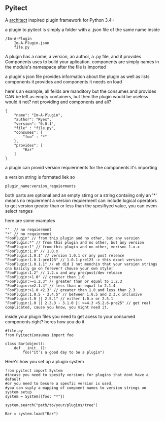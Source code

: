 Pyitect
-------

A [architect](https://github.com/c9/architect) inspired plugin framework for Python 3.4+

a plugin to pyitect is simply a folder with a .json file of the same name inside
    
    /Im-A-Plugin
        Im-A-Plugin.json
        file.py
        
A plugin has a name, a version, an author, a .py file, and it provides Components uses to build your aplication. components are simply names in the module's namespace after the file is imported

a plugin's json file provides information about the plugin as well as lists components it provides and components it needs on load

here's an example, all feilds are manditory but the consumes and provides CAN be left as empty containers, but then the plugin would be useless would it not? not providing and components and all?
    
    {
        "name": "Im-A-Plugin",
        "author": "Ryex",
        "version": "0.0.1",
        "file" : "file.py",
        "consumes": {
            "foo" : "*"
        },
        "provides": [
            "Bar"
        ]
    }
    
a plugin can provid version requierments for the components it's importing

a version string is formated liek so

    plugin_name:version_requierments
    
both parts are optional and an empty stirng or a string contaiing only an '*' means no requierment
a version requierment can include logical operators to get version greater than or less than the spesifiyed value, you can evem select ranges

here are some examples
    
    ""  // no requierment
    "*" // no requierment
    "FooPlugin" // from this plugin and no other, but any version
    "FooPlugin:*" // from this plugin and no other, but any version
    "FooPlugin:1" // from this plugin and no other, verison 1.x.x 
    "FooPlugin:1.0" // 1.0.x
    "FooPlugin:1.0.1" // version 1.0.1 or any post releace 
    "FooPlugin:1.0.1-pre123" // 1.0.1-pre123 -> this exact version
    "FooPlugin:1.0.1.1" // oh did I not menchin that your version strings cna basicly go on forever? chouse your own style!
    "FooPlugin:1.2" // 1.2.x and any pre/post/dev releace
    "FooPlugin:>1.0" // greater than 1.0
    "FooPlugin:>=1.2.3" // greater than or equal to 1.2.3
    "FooPlugin:<=2.1.4" // less than or equal to 2.1.4
    "FooPlugin:>1.0 <2.3" // greater than 1.0 and less than 2.3
    "FooPlugin:1.0.5 - 2.4.5" // between 1.0.5 and 2.3.x inclusive
    "FooPlugin:1.0 || 2.5.1" // either 1.0.x or 2.5.1
    "FooPlugin:1.0 || 2.3.3 - 3.1.0 || >=4.3 <5.2.6-pre25" // get real complicated, cause you know, you might need it.
    
    
inside your plugin files you need to get acess to your consumed components right?
heres how you do it

    #file.py
    from PyitectConsumes import foo
    
    class Bar(object):
        def __init__():
            foo("it's a good day to be a plugin")
            


Here's how you set up a plugin system

    from pyitect import System
    #incase you need to spesify versions for plugins that dont have a default
    #or you need to besure a spesfic version is used, 
    #you can suply a mapping of compoent names to version strings on system setup
    system = System({foo: "*"}) 
    
    system.search("path/to/your/plugins/tree")
    
    Bar = system.load("Bar")
